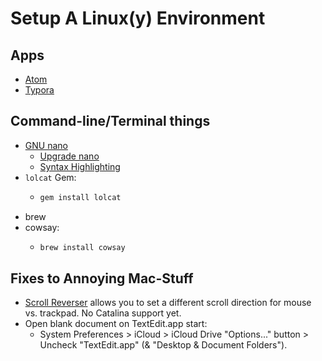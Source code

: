 # Setup A Linux(y) Environment


## Apps
- [Atom](https://atom.io)
- [Typora](https://www.typora.io/#download)

## Command-line/Terminal things
- [GNU nano](./nano/README.md)
  - [Upgrade nano](./nano/upgrade_nano.md)
  - [Syntax Highlighting](./nano/syntax_highlighting.md)
- `lolcat` Gem:
  - ```bash
    gem install lolcat
    ```
- brew
- cowsay:
  - ```bash
    brew install cowsay
    ```

## Fixes to Annoying Mac-Stuff

- [Scroll Reverser](https://pilotmoon.com/scrollreverser/) allows you to set a different scroll direction for mouse vs. trackpad. No Catalina support yet.
- Open blank document on TextEdit.app start:
  - System Preferences > iCloud > iCloud Drive "Options..." button > Uncheck "TextEdit.app" (& "Desktop & Document Folders").
